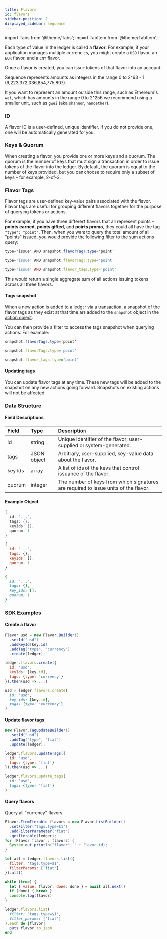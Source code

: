 ```yaml
---
title: Flavors
id: flavors
sidebar-position: 2
displayed_sidebar: sequence
---
```


import Tabs from '@theme/Tabs';
import TabItem from '@theme/TabItem';

Each type of value in the ledger is called a **flavor**. For example, if your
application manages multiple currencies, you might create a `USD` flavor,
an `EUR` flavor, and a `CNY` flavor.

Once a flavor is created, you can issue tokens of that flavor into an account.

Sequence represents amounts as integers in the range 0 to 2^63 - 1
(9,223,372,036,854,775,807).

It you want to represent an amount outside this range,
such as Ethereum's `wei`, which has amounts in the range 0 to 2^256
we recommend using a smaller unit, such as `gwei` (aka `shannon`, `nanoether`).

### ID

A flavor ID is a user-defined, unique identifier. If you do not provide one, one will be automatically generated for you.

### Keys &amp; Quorum

When creating a flavor, you provide one or more keys and a quorum. The quorum is the number of keys that must sign a transaction in order to issue tokens of the flavor into the ledger. By default, the quorum is equal to the number of keys provided, but you can choose to require only a subset of keys – for example, 2-of-3.

### Flavor Tags

Flavor tags are user-defined key-value pairs associated with the flavor. Flavor tags are useful for grouping different flavors together for the purpose of querying tokens or actions.

For example, if you have three different flavors that all represent points – **points earned**, **points gifted**, and **points promo**, they could all have the tag `"type": "point"`. Then, when you want to query the total amount of all "points" issued, you would provide the following filter to the sum actions query:

<Tabs>
<TabItem value='java' label='Java'>

```java
type='issue' AND snapshot.flavorTags.type='point'
```

</TabItem>
<TabItem value='node' label='Node.js'>

```js
type='issue' AND snapshot.flavorTags.type='point'
```

</TabItem>
<TabItem value='ruby' label='Ruby'>

```ruby
type='issue' AND snapshot.flavor_tags.type='point'
```

</TabItem>
</Tabs>

This would return a single aggregate sum of all actions issuing tokens across all three flavors.

#### Tags snapshot
When a new [action](actions.md) is added to a ledger via a [transaction](transactions.md), a snapshot of the flavor tags as they exist at that time are added to the `snapshot` object in the [action object](actions.md).

You can then provide a filter to access the tags snapshot when querying actions. For example:

<Tabs>
<TabItem value='java' label='Java'>

```java
snapshot.flavorTags.type='point'
```

</TabItem>
<TabItem value='node' label='Node.js'>

```js
snapshot.flavorTags.type='point'
```

</TabItem>
<TabItem value='ruby' label='Ruby'>

```ruby
snapshot.flavor_tags.type='point'
```

</TabItem>
</Tabs>


#### Updating tags
You can update flavor tags at any time. These new tags will be added to the snapshot on any new actions going forward. Snapshots on existing actions will not be affected.

### Data Structure

#### Field Descriptions

| Field   | Type        | Description                                                                         |
|:--------|:------------|:------------------------------------------------------------------------------------|
| id      | string      | Unique identifier of the flavor, user-supplied or system-generated.                 |
| tags    | JSON object | Arbitrary, user-supplied, key-value data about the flavor.                          |
| key ids | array       | A list of ids of the keys that control issuance of the flavor.                      |
| quorum  | integer     | The number of keys from which signatures are required to issue units of the flavor. |

#### Example Object

<Tabs>
<TabItem value='java' label='Java'>

```java
{
  id: "...",
  tags: {},
  keyIds: [],
  quorum: 1
}
```

</TabItem>
<TabItem value='node' label='Node.js'>

```js
{
  id: "...",
  tags: {},
  keyIds: [],
  quorum: 1
}
```

</TabItem>
<TabItem value='ruby' label='Ruby'>

```ruby
{
  id: "...",
  tags: {},
  key_ids: [],
  quorum: 1
}
```

</TabItem>
</Tabs>

### SDK Examples

#### Create a flavor

<Tabs>
<TabItem value='java' label='Java'>

```java
Flavor usd = new Flavor.Builder()
  .setId("usd")
  .addKeyId(key.id)
  .addTag("type", "currency")
  .create(ledger);
```

</TabItem>
<TabItem value='node' label='Node.js'>

```js
ledger.flavors.create({
  id: 'usd',
  keyIds: [key.id],
  tags: {type: 'currency'}
}).then(usd => ...)
```

</TabItem>
<TabItem value='ruby' label='Ruby'>

```ruby
usd = ledger.flavors.create(
  id: 'usd',
  key_ids: [key.id],
  tags: {type: 'currency'}
)
```

</TabItem>
</Tabs>

#### Update flavor tags

<Tabs>
<TabItem value='java' label='Java'>

```java
new Flavor.TagUpdateBuilder()
  .setId("usd")
  .addTag("type", "fiat")
  .update(ledger);
```

</TabItem>
<TabItem value='node' label='Node.js'>

```js
ledger.flavors.updateTags({
  id: 'usd',
  tags: {type: 'fiat'}
}).then(usd => ...)
```

</TabItem>
<TabItem value='ruby' label='Ruby'>

```ruby
ledger.flavors.update_tags(
  id: 'usd',
  tags: {type: 'fiat'}
)
```

</TabItem>
</Tabs>

#### Query flavors

Query all "currency" flavors.

<Tabs>
<TabItem value='java' label='Java'>

```java
Flavor.ItemIterable flavors = new Flavor.ListBuilder()
  .setFilter("tags.type=$1")
  .addFilterParameter("fiat")
  .getIterable(ledger);
for (Flavor flavor : flavors) {
  System.out.println("flavor": " + flavor.id);
}
```

</TabItem>
<TabItem value='node' label='Node.js'>

```js
let all = ledger.flavors.list({
  filter: 'tags.type=$1',
  filterParams: ['fiat']
}).all()

while (true) {
  let { value: flavor, done: done } = await all.next()
  if (done) { break }
  console.log(flavor)
}
```

</TabItem>
<TabItem value='ruby' label='Ruby'>

```ruby
ledger.flavors.list(
  filter: 'tags.type=$1',
  filter_params: ['fiat']
).each do |flavor|
  puts flavor.to_json
end
```

</TabItem>
</Tabs>
